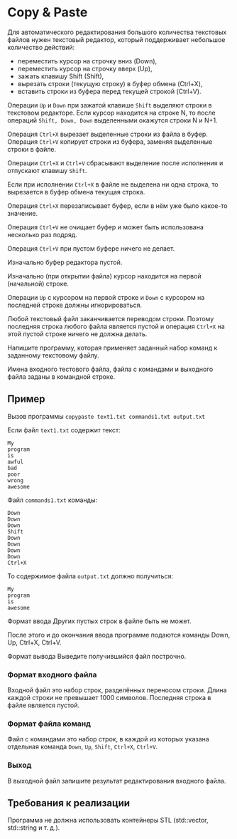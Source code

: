 # Copy & Paste

Для автоматического редактирования большого количества текстовых файлов нужен текстовый редактор, который поддерживает небольшое количество действий:
* переместить курсор на строчку вниз (Down),
* переместить курсор на строчку вверх (Up),
* зажать клавишу Shift (Shift),
* вырезать строки (текущую строку) в буфер обмена (Ctrl+X),
* вставить строки из буфера перед текущей строкой (Ctrl+V).

Операции `Up` и `Down` при зажатой клавише `Shift` выделяют строки в текстовом редакторе. Если курсор находится на строке N, то после операций `Shift, Down, Down` выделенными окажутся строки N и N+1.

Операция `Ctrl+X` вырезает выделенные строки из файла в буфер. Операция `Ctrl+V` копирует строки из буфера, заменяя выделенные строки в файле.

Операции `Ctrl+X` и `Ctrl+V` сбрасывают выделение после исполнения и отпускают клавишу `Shift`. 

Если при исполнении `Ctrl+X` в файле не выделена ни одна строка, то вырезается в буфер обмена текущая строка.

Операция `Ctrl+X` перезаписывает буфер, если в нём уже было какое-то значение. 

Операция `Ctrl+V` не очищает буфер и может быть использована несколько раз подряд. 

Операция `Ctrl+V` при пустом буфере ничего не делает. 

Изначально буфер редактора пустой.

Изначально (при открытии файла) курсор находится на первой (начальной) строке.

Операции `Up` с курсором на первой строке и `Down` с курсором на последней строке должны игнорироваться.

Любой текстовый файл заканчивается переводом строки. Поэтому последняя строка любого файла является пустой и операция `Ctrl+X` на этой пустой строке ничего не должна делать.

Напишите программу, которая применяет заданный набор команд к заданному текстовому файлу.

Имена входного тестового файла, файла с командами и выходного файла заданы в командной строке.

## Пример
Вызов программы `copypaste text1.txt commands1.txt output.txt`

Если файл `text1.txt` содержит текст:
```
My
program
is
awful
bad
poor
wrong
awesome

```

Файл `commands1.txt` команды:
```
Down
Down
Down
Shift
Down
Down
Down
Down
Ctrl+X
```

То содержимое файла `output.txt` должно получиться:
```
My
program
is
awesome
```


Формат ввода
Других пустых строк в файле быть не может.

После этого и до окончания ввода программе подаются команды Down, Up, Ctrl+X, Ctrl+V.

Формат вывода
Выведите получившийся файл построчно.

### Формат входного файла
Входной файл это набор строк, разделённых переносом строки. 
Длина каждой строки не превышает 1000 символов. 
Последняя строка в файле является пустой. 

### Формат файла команд
Файл с командами это набор строк, в каждой из которых указана отдельная команда `Down`, `Up`, `Shift`, `Ctrl+X`, `Ctrl+V`.

### Выход
В выходной файл запишите результат редактирования входного файла.

## Требования к реализации
Программа не должна использовать контейнеры STL (std::vector, std::string и т. д.). 
